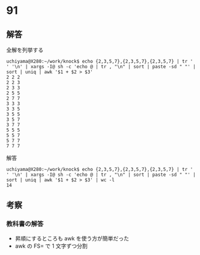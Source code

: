 # 91

## 解答

全解を列挙する

```
uchiyama@X280:~/work/knock$ echo {2,3,5,7},{2,3,5,7},{2,3,5,7} | tr ' ' '\n' | xargs -I@ sh -c 'echo @ | tr , "\n" | sort | paste -sd " "' | sort | uniq | awk '$1 + $2 > $3'
2 2 2
2 2 3
2 3 3
2 5 5
2 7 7
3 3 3
3 3 5
3 5 5
3 5 7
3 7 7
5 5 5
5 5 7
5 7 7
7 7 7
```

解答

```
uchiyama@X280:~/work/knock$ echo {2,3,5,7},{2,3,5,7},{2,3,5,7} | tr ' ' '\n' | xargs -I@ sh -c 'echo @ | tr , "\n" | sort | paste -sd " "' | sort | uniq | awk '$1 + $2 > $3' | wc -l
14
```

## 考察

### 教科書の解答

- 昇順にするところも awk を使う方が簡単だった
- awk の FS= で 1 文字ずつ分割

